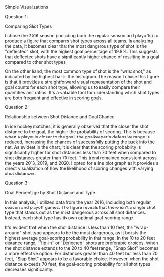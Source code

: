 Simple Visualizations

Question 1:

Comparing Shot Types 

I chose the 2016 season (including both the regular season and playoffs) to produce a figure that compares shot types across all teams. In analyzing the data, it becomes clear that the most dangerous type of shot is the "deflected" shot, with the highest goal percentage of 19.8%. This suggests that deflected shots have a significantly higher chance of resulting in a goal compared to other shot types.

On the other hand, the most common type of shot is the "wrist shot," as indicated by the highest bar in the histogram. The reason I chose this figure is that it provides a straightforward visual representation of the shot and goal counts for each shot type, allowing us to easily compare their quantities and ratios. It's a valuable tool for understanding which shot types are both frequent and effective in scoring goals.

Question 2:

Relationship between Shot Distance and Goal Chance 

In ice hockey matches, it is generally observed that the closer the shot distance to the goal, the higher the probability of scoring. This is because when a player is closer to the goal, the goalkeeper's defensive range is reduced, increasing the chances of successfully putting the puck into the net. As evident in the chart, it is clear that the scoring probability is significantly higher for shot distances less than 70 feet when compared to shot distances greater than 70 feet. This trend remained consistent across the years 2018, 2019, and 2020. I opted for a line plot graph as it provides a direct visualization of how the likelihood of scoring changes with varying shot distances.

Question 3: 

Goal Percentage by Shot Distance and Type

In this analysis, I utilized data from the year 2016, including both regular season and playoff games. The figure reveals that there isn't a single shot type that stands out as the most dangerous across all shot distances. Instead, each shot type has its own optimal goal-scoring range.

It's evident that when the shot distance is less than 10 feet, the "wrap-around" shot type appears to be the most dangerous, as it boasts the highest average goal-scoring probability in that range. In the 10 to 20 feet distance range, "Tip-in" or "Deflected" shots are preferable choices. When the shot distance extends to the 20 to 40 feet range, "Snap Shot" becomes a more effective option. For distances greater than 40 feet but less than 70 feet, "Slap Shot" appears to be a favorable choice. However, when the shot distance exceeds 70 feet, the goal-scoring probability for all shot types decreases significantly.
